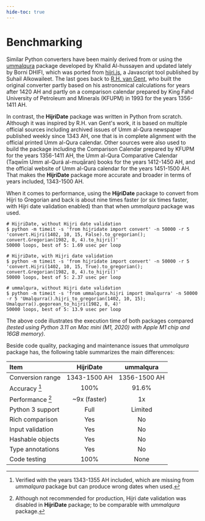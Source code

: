 ```yaml
---
hide-toc: true
---
```


# Benchmarking

Similar Python converters have been mainly derived from or using the [ummalqura] package developed by Khalid Al-hussayen and updated lately by Borni DHIFI, which was ported from [hijri.js], a Javascript tool published by Suhail Alkowaileet. The last goes back to [R.H. van Gent], who built the original converter partly based on his astronomical calculations for years after 1420 AH and partly on a comparison calendar prepared by King Fahd University of Petroleum and Minerals (KFUPM) in 1993 for the years 1356-1411 AH.

In contrast, the **HijriDate** package was written in Python from scratch. Although it was inspired by R.H. van Gent's work, it is based on multiple official sources including archived issues of Umm al-Qura newspaper published weekly since 1343 AH, one that is in complete alignment with the official printed Umm al-Qura calendar. Other sources were also used to build the package including the Comparison Calendar prepared by KFUPM for the years 1356-1411 AH, the Umm al-Qura Comparative Calendar (Taqwīm Umm al-Qurá al-muqāran) books for the years 1412-1450 AH, and the official website of Umm al-Qura calendar for the years 1451-1500 AH. That makes the **HijriDate** package more accurate and broader in terms of years included, 1343-1500 AH.

When it comes to performance, using the **HijriDate** package to convert from Hijri to Gregorian and back is about nine times faster (or six times faster, with Hijri date validation enabled) than that when _ummalqura_ package was used.

```shell
# HijriDate, without Hijri date validation
$ python -m timeit -s 'from hijridate import convert' -n 50000 -r 5 'convert.Hijri(1402, 10, 15, False).to_gregorian(); convert.Gregorian(1982, 8, 4).to_hijri()'
50000 loops, best of 5: 1.69 usec per loop

# HijriDate, with Hijri date validation
$ python -m timeit -s 'from hijridate import convert' -n 50000 -r 5 'convert.Hijri(1402, 10, 15, True).to_gregorian(); convert.Gregorian(1982, 8, 4).to_hijri()'
50000 loops, best of 5: 2.37 usec per loop

# ummalqura, without Hijri date validation
$ python -m timeit -s 'from ummalqura.hijri import Umalqurra' -n 50000 -r 5 'Umalqurra().hijri_to_gregorian(1402, 10, 15); Umalqurra().gegorean_to_hijri(1982, 8, 4)'
50000 loops, best of 5: 13.9 usec per loop
```

The above code illustrates the execution time of both packages compared _(tested using Python 3.11 on Mac mini (M1, 2020) with Apple M1 chip and 16GB memory)_.

Beside code quality, packaging and maintenance issues that _ummalqura_ package has, the following table summarizes the main differences:

| Item             |  HijriDate   |  ummalqura   |
| :--------------- | :----------: | :----------: |
| Conversion range | 1343-1500 AH | 1356-1500 AH |
| Accuracy [^a]    |     100%     |    91.6%     |
| Performance [^p] | ~9x (faster) |      1x      |
| Python 3 support |     Full     |   Limited    |
| Rich comparison  |     Yes      |      No      |
| Input validation |     Yes      |      No      |
| Hashable objects |     Yes      |      No      |
| Type annotations |     Yes      |      No      |
| Code testing     |     100%     |     None     |

<!-- prettier-ignore -->
[^a]: Verified with the years 1343-1355 AH included, which are missing from
_ummalqura_ package but can produce wrong dates when used.

<!-- prettier-ignore -->
[^p]: Although not recommended for production, Hijri date validation was
disabled in **HijriDate** package; to be comparable with _ummalqura_
package.

[ummalqura]: https://pypi.org/project/ummalqura/
[hijri.js]: https://github.com/xsoh/Hijri.js
[r.h. van gent]: http://www.staff.science.uu.nl/~gent0113/islam/ummalqura.htm
